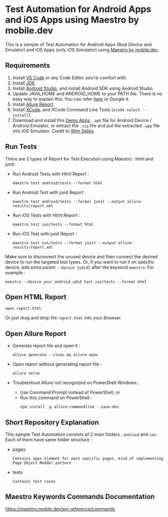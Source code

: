 # Test Automation for Android Apps and iOS Apps using Maestro by mobile.dev

This is a sample of Test Automation for Android Apps (Real Device and Emulator) and iOS Apps (only iOS Simulator) using [Maestro by mobile.dev](https://maestro.mobile.dev/).

## Requirements

1. Install [VS Code](https://code.visualstudio.com/) or any Code Editor you're comfort with.
5. Install [JDK](https://www.oracle.com/java/technologies/downloads/).
6. Install [Android Studio](https://developer.android.com/studio/install), and install Android SDK using Android Studio.
7. Update JAVA_HOME and ANDROID_HOME to your PATH file. There is no easy way to explain this. You can refer [here](https://medium.com/@zorozeri/setting-up-java-home-5abae0118bfe) or Google it.
4. Install [Allure Report](https://allurereport.org/docs/install/).
7. Install [XCode](https://apps.apple.com/us/app/xcode/id497799835?mt=12), and XCode Command Line Tools (`xcode-select --install`).
11. Download and install this [Demo Apps](https://github.com/saucelabs/my-demo-app-rn/releases), `.apk` file for Android Device / Android Emulator, or extract the `.zip` file and put the extracted `.app` file into iOS Simulator. Credit to [Wim Selles](https://github.com/wswebcreation).

## Run Tests
There are 2 types of Report for Test Execution using Maestro : html and junit.

* Run Android Tests with Html Report : 
   ```
   maestro test android/tests --format html
   ```

* Run Android Test with junit Report : 
   ```
   maestro test android/tests --format junit --output allure-results/report.xml
   ```
   
* Run iOS Tests with Html Report : 
   ```
   maestro test ios/tests --format html
   ```

* Run iOS Test with junit Report : 
   ```
   maestro test ios/tests --format junit --output allure-results/report.xml
   ```

Make sure to disconnect the unused device and then connect the desired device to run the targeted test types. Or, if you want to run it on specific device, add extra param `--device {udid}` after the keyword `maestro`. For example : 
   ```
   maestro --device your_android_udid test ios/tests --format html
   ```

## Open HTML Report
    open report.html
   Or just drag and drop file `report.html` into your Browser.

## Open Allure Report
*  Generate report file and open it :

   ```
   allure generate --clean && allure open
   ```
*  Open report without generating report file :

   ```
   allure serve
   ```
*  Troubleshoot Allure not recognized on PowerShell Windows :
   - Use Command Prompt instead of PowerShell, or
   - Run this command on PowerShell : 
     ```
     npm install -g allure-commandline --save-dev
     ```

## Short Repository Explanation

This sample Test Automation consists of 2 main folders : `android` and `ios`. Each of them have same folder structure :

* pages
   ```
   Contains apps element for each specific pages, kind of implementing Page Object Moddel pattern
   ```
* tests
   ```
   Contains test cases
   ```


## Maestro Keywords Commands Documentation

https://maestro.mobile.dev/api-reference/commands

